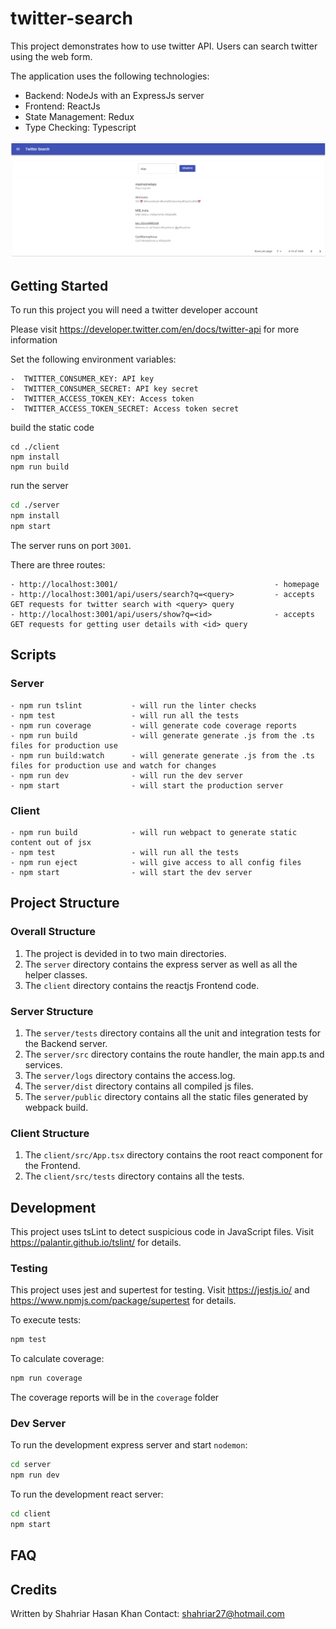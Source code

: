 # twitter-search

This project demonstrates how to use twitter API. Users can search twitter using the web form.


The application uses the following technologies:
- Backend: NodeJs with an ExpressJs server
- Frontend: ReactJs 
- State Management: Redux
- Type Checking: Typescript

<img src="images/twitter-search.PNG">

## Getting Started

To run this project you will need a twitter developer account

Please visit https://developer.twitter.com/en/docs/twitter-api for more information

Set the following environment variables:
```
-  TWITTER_CONSUMER_KEY: API key
-  TWITTER_CONSUMER_SECRET: API key secret
-  TWITTER_ACCESS_TOKEN_KEY: Access token
-  TWITTER_ACCESS_TOKEN_SECRET: Access token secret
```

build the static code
```
cd ./client
npm install
npm run build
```

run the server
```bash
cd ./server
npm install
npm start
```

The server runs on port `3001`.

There are three routes:
```
- http://localhost:3001/                                   - homepage
- http://localhost:3001/api/users/search?q=<query>         - accepts GET requests for twitter search with <query> query
- http://localhost:3001/api/users/show?q=<id>              - accepts GET requests for getting user details with <id> query
```

## Scripts

### Server

```
- npm run tslint           - will run the linter checks
- npm test                 - will run all the tests
- npm run coverage         - will generate code coverage reports
- npm run build            - will generate generate .js from the .ts files for production use
- npm run build:watch      - will generate generate .js from the .ts files for production use and watch for changes
- npm run dev              - will run the dev server
- npm start                - will start the production server
```

### Client

```
- npm run build            - will run webpact to generate static content out of jsx
- npm test                 - will run all the tests
- npm run eject            - will give access to all config files
- npm start                - will start the dev server
```

## Project Structure

### Overall Structure

1. The project is devided in to two main directories. 
2. The `server` directory contains the express server as well as all the helper classes.
3. The `client` directory contains the reactjs Frontend code.

### Server Structure

1. The `server/tests` directory contains all the unit and integration tests for the Backend server.
2. The `server/src` directory contains the route handler, the main app.ts and services.
3. The `server/logs` directory contains the access.log.
4. The `server/dist` directory contains all compiled js files.
5. The `server/public` directory contains all the static files generated by webpack build.

### Client Structure

1. The `client/src/App.tsx` directory contains the root react component for the Frontend.
2. The `client/src/tests` directory contains all the tests.

## Development

This project uses tsLint to detect suspicious code in JavaScript files. Visit https://palantir.github.io/tslint/ for details.

### Testing

This project uses jest and supertest for testing.
Visit https://jestjs.io/ and https://www.npmjs.com/package/supertest for details.

To execute tests:

```bash
npm test
```

To calculate coverage:

```bash
npm run coverage
```

The coverage reports will be in the `coverage` folder

### Dev Server

To run the development express server and start `nodemon`:

```bash
cd server
npm run dev
```

To run the development react server:

```bash
cd client
npm start
```

## FAQ

## Credits

Written by Shahriar Hasan Khan
Contact: shahriar27@hotmail.com
